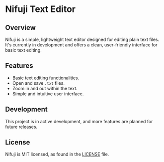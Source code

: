 # Nifuji Text Editor

## Overview

Nifuji is a simple, lightweight text editor designed for editing plain text files. It's currently in development and offers a clean, user-friendly interface for basic text editing.

## Features

- Basic text editing functionalities.
- Open and save `.txt` files.
- Zoom in and out within the text.
- Simple and intuitive user interface.

## Development

This project is in active development, and more features are planned for future releases.

## License

Nifuji is MIT licensed, as found in the [LICENSE](LICENSE) file.
